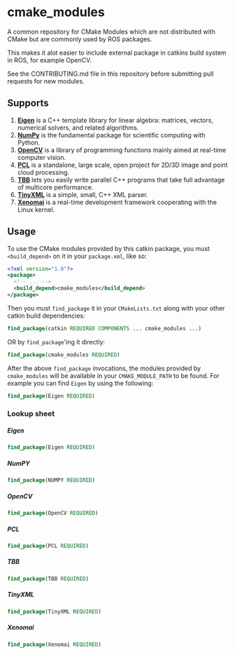 cmake_modules
=============

A common repository for CMake Modules which are not distributed with CMake but are commonly used by ROS packages.

This makes it alot easier to include external package in catkins build system in ROS, for example OpenCV.


See the CONTRIBUTING.md file in this repository before submitting pull requests for new modules.



Supports
-----
1. [**Eigen**](http://eigen.tuxfamily.org/index.php?title=Main_Page) is a C++ template library for linear algebra: matrices, vectors, numerical solvers, and related algorithms.
2. [**NumPy**](http://www.numpy.org/) is the fundamental package for scientific computing with Python.
3. [**OpenCV**](http://opencv.org/) is a library of programming functions mainly aimed at real-time computer vision.
4. [**PCL**](http://pointclouds.org/) is a standalone, large scale, open project for 2D/3D image and point cloud processing.
5. [**TBB**](https://www.threadingbuildingblocks.org/) lets you easily write parallel C++ programs that take full advantage of multicore performance.
6. [**TinyXML**](http://www.grinninglizard.com/tinyxml/) is a simple, small, C++ XML parser.
7. [**Xenomai**](http://www.xenomai.org/) is a real-time development framework cooperating with the Linux kernel.



Usage
-----

To use the CMake modules provided by this catkin package, you must `<build_depend>` on it in your `package.xml`, like so:

```xml
<?xml version="1.0"?>
<package>
  <!-- ... -->
  <build_depend>cmake_modules</build_depend>
</package>
```

Then you must `find_package` it in your `CMakeLists.txt` along with your other catkin build dependencies:

```cmake
find_package(catkin REQUIRED COMPONENTS ... cmake_modules ...)
```

OR by `find_package`'ing it directly:

```cmake
find_package(cmake_modules REQUIRED)
```

After the above `find_package` invocations, the modules provided by `cmake_modules` will be available in your `CMAKE_MODULE_PATH` to be found. For example you can find `Eigen` by using the following:

```cmake
find_package(Eigen REQUIRED)
```

### Lookup sheet
##### Eigen
```cmake
find_package(Eigen REQUIRED)
```
##### NumPY
```cmake
find_package(NUMPY REQUIRED)
```
##### OpenCV
```cmake
find_package(OpenCV REQUIRED)
```
##### PCL
```cmake
find_package(PCL REQUIRED)
```
##### TBB
```cmake
find_package(TBB REQUIRED)
```
##### TinyXML
```cmake
find_package(TinyXML REQUIRED)
```
##### Xenomai
```cmake
find_package(Xenomai REQUIRED)
```



